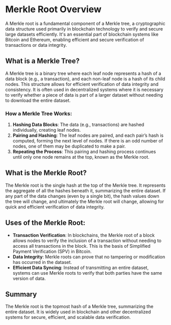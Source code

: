 # Merkle Root Overview

A Merkle root is a fundamental component of a Merkle tree, a cryptographic data structure used primarily in blockchain technology to verify and secure large datasets efficiently. It's an essential part of blockchain systems like Bitcoin and Ethereum, enabling efficient and secure verification of transactions or data integrity.

## What is a Merkle Tree?

A Merkle tree is a binary tree where each leaf node represents a hash of a data block (e.g., a transaction), and each non-leaf node is a hash of its child nodes. This structure allows for efficient verification of data integrity and consistency. It is often used in decentralized systems where it is necessary to verify whether a piece of data is part of a larger dataset without needing to download the entire dataset.

### How a Merkle Tree Works:
1. **Hashing Data Blocks**: The data (e.g., transactions) are hashed individually, creating leaf nodes.
2. **Pairing and Hashing**: The leaf nodes are paired, and each pair’s hash is computed, forming the next level of nodes. If there is an odd number of nodes, one of them may be duplicated to make a pair.
3. **Repeating the Process**: This pairing and hashing process continues until only one node remains at the top, known as the Merkle root.

## What is the Merkle Root?

The Merkle root is the single hash at the top of the Merkle tree. It represents the aggregate of all the hashes beneath it, summarizing the entire dataset. If any part of the data changes (even by a single bit), the hash values down the tree will change, and ultimately the Merkle root will change, allowing for quick and efficient verification of data integrity.

## Uses of the Merkle Root:
- **Transaction Verification**: In blockchains, the Merkle root of a block allows nodes to verify the inclusion of a transaction without needing to access all transactions in the block. This is the basis of Simplified Payment Verification (SPV) in Bitcoin.
- **Data Integrity**: Merkle roots can prove that no tampering or modification has occurred in the dataset.
- **Efficient Data Syncing**: Instead of transmitting an entire dataset, systems can use Merkle roots to verify that both parties have the same version of data.

## Summary
The Merkle root is the topmost hash of a Merkle tree, summarizing the entire dataset. It is widely used in blockchain and other decentralized systems for secure, efficient, and scalable data verification.
